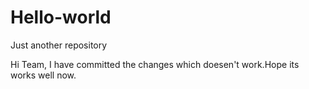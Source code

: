 # Hello-world
Just another repository


Hi Team,
I have committed the changes which doesen't work.Hope its works well now.
